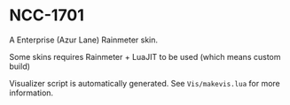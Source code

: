 NCC-1701
=====

A Enterprise (Azur Lane) Rainmeter skin.

Some skins requires Rainmeter + LuaJIT to be used (which means custom build)

Visualizer script is automatically generated. See `Vis/makevis.lua` for more information.
